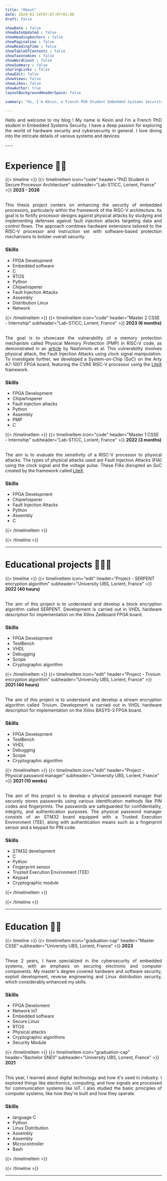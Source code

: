 ```yaml
---
title: "About"
date: 2024-01-14T07:07:07+01:00
draft: false

showDate : false
showDateUpdated : false
showHeadingAnchors : false
showPagination : false
showReadingTime : false
showTableOfContents : false
showTaxonomies : false 
showWordCount : false
showSummary : false
sharingLinks : false
showEdit: false
showViews: false
showLikes: false
showAuthor: true
layoutBackgroundHeaderSpace: false

summary: "Hi, I'm Kévin, a French PhD Student Embedded Systems Security, and here is my blog"

---
```

<p align="justify">
Hello and welcome to my blog ! My name is Kevin and I'm a French PhD student in Embedded Systems Security. I have a deep passion for exploring the world of hardware security and cybersecurity in general. I love diving into the intricate details of various systems and devices.
</p>
----

<h1 class="mt-0 text-4xl font-bold text-neutral-900 dark:text-neutral">Experience 👨‍💻</h1>

{{< timeline >}}
    <!-- PhD description -->
{{< timelineItem icon="code" header="PhD Student in Secure Processor Architecture" subheader="Lab-STICC, Lorient, France" >}}
<b>2023 - 2026 </b><br><br>
<p align="justify">
This thesis project centers on enhancing the security of embedded processors, particularly within the framework of the RISC-V architecture. Its goal is to fortify processor designs against physical attacks by studying and implementing defenses against fault injection attacks targeting data and control flows. The approach combines hardware extensions tailored to the RISC-V processor and instruction set with software-based protection mechanisms to bolster overall security. <br>
</p>
<h3>Skills</h3>
<ul>
  <li>FPGA Development</li>
  <li>Embedded software</li>
  <li>C</li>
  <li>RTOS</li>
  <li>Python</li>
  <li>Chipwhisperer</li>
  <li>Fault Injection Attacks</li>
  <li>Assembly</li>
  <li>Distribution Linux</li>
  <li>Network</li>
</ul>

{{< /timelineItem >}}
    <!-- Master 2 description -->
{{< timelineItem icon="code" header="Master 2 CSSE - Internship" subheader="Lab-STICC, Lorient, France" >}}
<b>2023 (6 months)</b><br><br>
<p align="justify">
The goal is to showcase the vulnerability of a memory protection mechanism called Physical Memory Protection (PMP) in RISC-V code, as demonstrated in an <a href="https://tches.iacr.org/index.php/TCHES/article/view/9289">article</a> by Nashimoto et al. 
This vulnerability involves physical attack, the Fault Injection Attacks using clock signal manipulation. 
To investigate further, we developed a System-on-Chip (SoC) on the Arty A7-100T FPGA board, featuring the CVA6 RISC-V processor using the <a href="https://github.com/enjoy-digital/litex">LiteX</a> framework. <br> 
</p>
<h3>Skills</h3>
<ul>
  <li>FPGA Development</li>
  <li>Chipwhisperer</li>
  <li>Fault injection attacks</li>
  <li>Python</li>
  <li>Assembly</li>
  <li>PMP</li>
  <li>C</li>
</ul>

{{< /timelineItem >}}
    <!-- Master 1 description -->
{{< timelineItem icon="code" header="Master 1 CSSE - Internship" subheader="Lab-STICC, Lorient, France" >}}
<b>2022 (3 months)</b><br><br>
<p align="justify">
The aim is to evaluate the sensitivity of a RISC-V processor to physical attacks.
The types of physical attacks used are Fault Injection Attacks (FIA) using the clock signal and the voltage pulse.
These FIAs disrupted an SoC created by the framework called <a href="https://github.com/enjoy-digital/litex">LiteX</a>. <br>
</p>
<h3>Skills</h3>
<ul>
  <li>FPGA Development</li>
  <li>Chipwhisperer</li>
  <li>Fault Injection Attacks</li>
  <li>Python</li>
  <li>Assembly</li>
  <li>C</li>
</ul>
{{< /timelineItem >}}

{{< /timeline >}}

----

<h1 class="mt-0 text-4xl font-bold text-neutral-900 dark:text-neutral">Educational projects 🧑🏽‍🏫</h1>

{{< timeline >}}
    <!-- Project SERPENT Educational Project -->
{{< timelineItem icon="edit" header="Project - SERPENT encryption algorithm" subheader="University UBS, Lorient, France" >}}
<b>2022 (40 hours)</b><br><br>
<p align="justify">
The aim of this project is to understand and develop a block encryption algorithm called SERPENT.
Development is carried out in VHDL hardware description for implementation on the Xilinx Zedboard FPGA board. <br>
</p>
<h3>Skills</h3>
<ul>
  <li>FPGA Development</li>
  <li>TestBench</li>
  <li>VHDL</li>
  <li>Debugging</li>
  <li>Scope</li>
  <li>Cryptographic algorithm</li>
</ul>

{{< /timelineItem >}}
    <!-- Project Trivium Educational Project -->
{{< timelineItem icon="edit" header="Project - Trivium encryption algorithm" subheader="University UBS, Lorient, France" >}}
<b>2021 (40 hours)</b><br><br>
<p align="justify">
The aim of this project is to understand and develop a stream encryption algorithm called Trivium.
Development is carried out in VHDL hardware description for implementation on the Xilinx BASYS-3 FPGA board. <br>
</p>
<h3>Skills</h3>
<ul>
  <li>FPGA Development</li>
  <li>TestBench</li>
  <li>VHDL</li>
  <li>Debugging</li>
  <li>Scope</li>
  <li>Cryptographic algorithm</li>
</ul>

{{< /timelineItem >}}
    <!-- Password manager Educational Project -->
{{< timelineItem icon="edit" header="Project - Physical password manager" subheader="University UBS, Lorient, France" >}}
<b>2021 (10 weeks)</b><br><br>
<p align="justify">
The aim of this project is to develop a physical password manager that securely stores passwords using various identification methods like PIN codes and fingerprints. The passwords are safeguarded for confidentiality, integrity, and authentication purposes. The physical password manager consists of an STM32 board equipped with a Trusted Execution Environment (TEE), along with authentication means such as a fingerprint sensor and a keypad for PIN code. <br>
</p>
<h3>Skills</h3>
<ul>
  <li>STM32 development</li>
  <li>C</li>
  <li>Python</li>
  <li>Fingerprint sensor</li>
  <li>Trusted Execution Environment (TEE)</li>
  <li>Keypad</li>
  <li>Cryptographic module</li>
</ul>
{{< /timelineItem >}}

{{< /timeline >}}

----

<h1 class="mt-0 text-4xl font-bold text-neutral-900 dark:text-neutral">Education 🧑‍🎓</h1>

{{< timeline >}}
    <!-- Master CSSE graduation -->
{{< timelineItem icon="graduation-cap" header="Master CSSE" subheader="University UBS, Lorient, France" >}}
<b>2023</b><br><br>
<p align="justify">
These 2 years, I have specialized in the cybersecurity of embedded systems, with an emphasis on securing electronic and computer components. My master's degree covered hardware and software security, exploit development, reverse engineering and Linux distribution security, which considerably enhanced my skills. <br>
</p>
<h3>Skills</h3>
<ul>
  <li>FPGA Develoment</li>
  <li>Network IoT</li>
  <li>Embedded software</li>
  <li>Secure Linux</li>
  <li>RTOS</li>
  <li>Physical attacks</li>
  <li>Cryptographic algorithms</li>
  <li>Security Module</li>
</ul>

{{< /timelineItem >}}
    <!-- Bachelor SNEII graduation -->
{{< timelineItem icon="graduation-cap" header="Bachelor SNEII" subheader="University UBS, Lorient, France" >}}
<b>2021</b><br><br>
<p align="justify">
This year, I learned about digital technology and how it's used in industry. I explored things like electronics, computing, and how signals are processed for communication systems like IoT. I also studied the basic principles of computer systems, like how they're built and how they operate. <br>
</p>
<h3>Skills</h3>
<ul>
  <li>language C</li>
  <li>Python</li>
  <li>Linux Distribution</li>
  <li>Assembly</li>
  <li>Assembly</li>
  <li>Microcontroller</li>
  <li>Bash</li>
</ul>
{{< /timelineItem >}}

{{< /timeline >}}

----
